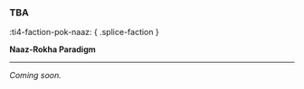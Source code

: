 ### **TBA**
:ti4-faction-pok-naaz:
{ .splice-faction }

**Naaz-Rokha Paradigm**

---

_Coming soon._

